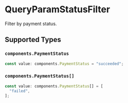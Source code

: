 # QueryParamStatusFilter

Filter by payment status.


## Supported Types

### `components.PaymentStatus`

```typescript
const value: components.PaymentStatus = "succeeded";
```

### `components.PaymentStatus[]`

```typescript
const value: components.PaymentStatus[] = [
  "failed",
];
```

